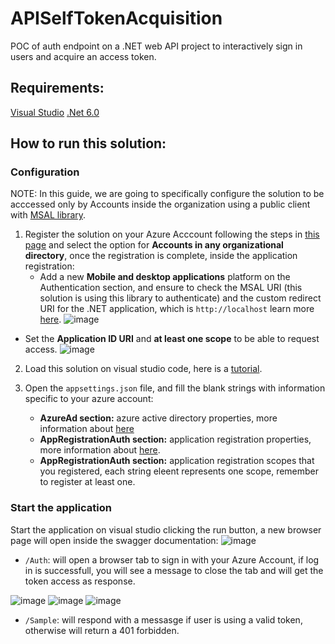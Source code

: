 # APISelfTokenAcquisition
POC of auth endpoint on a .NET web API project to interactively sign in users and acquire an access token.

## Requirements:
[Visual Studio](https://visualstudio.microsoft.com/ "Visual Studio")
[.Net 6.0](https://dotnet.microsoft.com/en-us/download/dotnet/6.0 ".Net 6.0")

## How to run this solution:

### Configuration
NOTE: In this guide, we are going to specifically configure the solution to be acccessed only by Accounts inside the organization using a public client with [MSAL library](https://docs.microsoft.com/en-us/azure/active-directory/develop/microsoft-identity-web "MSAL library").

1. Register the solution on your Azure Acccount following the steps in [this page](https://docs.microsoft.com/en-us/azure/active-directory/develop/quickstart-register-app#register-an-application "this page")  and select the option for **Accounts in any organizational directory**, once the registration is complete, inside the application registration:
	- Add a new **Mobile and desktop applications** platform on the Authentication section, and ensure to check the MSAL URI (this solution is using this library to authenticate) and the custom redirect URI for the .NET application, which is `http://localhost` learn more [here](https://docs.microsoft.com/en-us/azure/active-directory/develop/msal-net-instantiate-public-client-config-options "here").
  ![image](https://user-images.githubusercontent.com/19196644/171053160-c3db5f5c-05fc-46c0-9b4f-e4cece0a6243.png)
	
  - Set the **Application ID URI** and **at least one scope** to be able to request access.
  ![image](https://user-images.githubusercontent.com/19196644/171053393-6ca4c019-0f1f-49c5-890a-6ff2ad641127.png)

2. Load this solution on visual studio code, here is a [tutorial](https://docs.microsoft.com/en-us/visualstudio/get-started/tutorial-open-project-from-repo?view=vs-2022 "tutorial").

3. Open the `appsettings.json` file, and fill the blank strings with information specific to your azure account:
	- **AzureAd section:** azure active directory properties, more information about [here](https://docs.microsoft.com/en-us/dotnet/api/microsoft.identity.web.microsoftidentitywebapiauthenticationbuilderextensions.addmicrosoftidentitywebapi?view=azure-dotnet "here")
	- **AppRegistrationAuth section:** application registration properties, more information about [here](https://docs.microsoft.com/en-us/dotnet/api/microsoft.identity.client.publicclientapplicationoptions?view=azure-dotnet "here").
	- **AppRegistrationAuth section:** application registration scopes that you registered, each string eleent represents one scope, remember to register at least one.

### Start the application
Start the application on visual studio clicking the run button, a new browser page will open inside the swagger documentation:
![image](https://user-images.githubusercontent.com/19196644/171053593-bbaab56f-b38e-41c8-8a7a-e12aa657b5fb.png)

- `/Auth`: will open a browser tab to sign in with your Azure Account, if log in is successfull, you will see a message to close the tab and will get the token access as response.

![image](https://user-images.githubusercontent.com/19196644/171053763-3f547758-6575-48c7-bdc1-10dbb5697fb2.png)
![image](https://user-images.githubusercontent.com/19196644/171053995-fdf16db0-0c41-4b59-bbf6-ec109fcf3820.png)
![image](https://user-images.githubusercontent.com/19196644/171054184-c71698f5-a7f0-4b18-9b54-a82143e253f5.png)


- `/Sample`: will respond with a messasge if user is using a valid token, otherwise will return a 401 forbidden.
